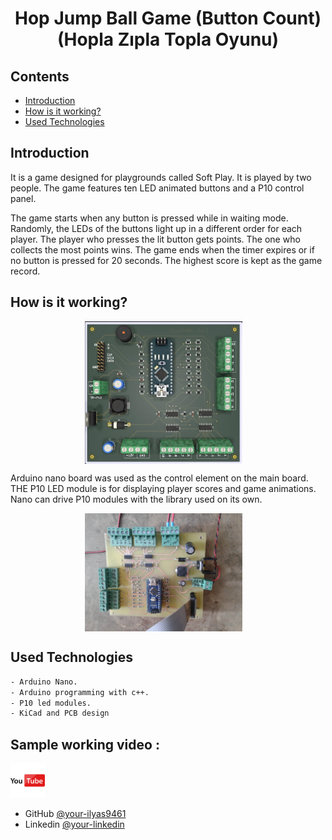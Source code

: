 
<h1 align="center">Hop Jump Ball Game (Button Count) (Hopla Zıpla Topla Oyunu)</h1>

## Contents

- [Introduction](#Introduction)
- [How is it working?](#How-is-it-working)
- [Used Technologies](#Used-Technologies)

## Introduction

It is a game designed for playgrounds called Soft Play. It is played by two people. The game features ten LED animated buttons and a P10 control panel.

The game starts when any button is pressed while in waiting mode. Randomly, the LEDs of the buttons light up in a different order for each player. The player who presses the lit button gets points. The one who collects the most points wins. The game ends when the timer expires or if no button is pressed for 20 seconds. The highest score is kept as the game record.

## How is it working?

<p  align="center">
     <img src="schematic-pcb/btn_say_oyun.jpg" alt="mlx90614" width="50%" height="30%" align="center" style="margin-right:15px" border: 5px solid #555>
</p>

Arduino nano board was used as the control element on the main board. THE P10 LED module is for displaying player scores and game animations. Nano can drive P10 modules with the library used on its own.

<p  align="center">
     <img src="schematic-pcb/pcb-yerlesim.jpg" alt="mlx90614" width="50%" height="30%" align="center" style="margin-right:15px" border: 5px solid #555>
</p>



## Used Technologies

```bash
- Arduino Nano.
- Arduino programming with c++.
- P10 led modules.
- KiCad and PCB design


```

## Sample working video :

<a href="https://youtu.be/Q9nUwOI7k6M" target="_blank">
     <img src="./schematic-pcb/youtube.png" alt="youtube" width="55">
</a>


- GitHub [@your-ilyas9461](https://github.com/ilyas9461)
- Linkedin [@your-linkedin](https://www.linkedin.com/in/ilyas-yağcioğlu-6a6b17217)
